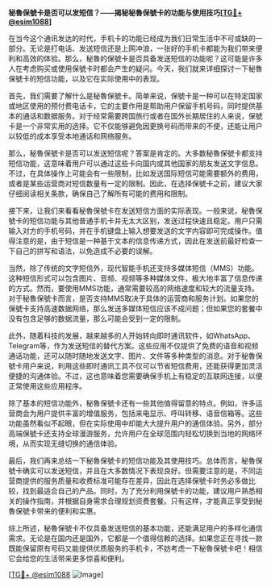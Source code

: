 **秘魯保號卡是否可以发短信？——揭秘秘魯保號卡的功能与使用技巧[[TG💪+ @esim1088](https://t.me/s/esim1088)]**

在当今这个通讯发达的时代，手机卡的功能已经成为我们日常生活中不可或缺的一部分。无论是打电话、发送短信还是上网冲浪，一张好的手机卡都能为我们带来便利和高效的体验。那么，秘魯的保號卡是否具备发送短信的功能呢？这可能是许多人在考虑购买或使用保號卡时都会产生的疑问。今天，我们就来详细探讨一下秘魯保號卡的短信功能，以及它在实际使用中的表现。

首先，我们需要了解什么是秘魯保號卡。简单来说，保號卡是一种可以在特定国家或地区使用的预付费电话卡，它的主要作用是帮助用户保留手机号码，同时提供基本的通话和数据服务。对于经常需要跨国旅行或者在国外长期居住的人来说，保號卡是一个非常实用的选择。它不仅能够避免因更换号码而带来的不便，还能让用户以较低的成本享受本地通话和网络服务。

那么，秘魯保號卡是否可以发送短信呢？答案是肯定的。大多数秘魯保號卡都支持短信功能，这意味着用户可以通过这些卡向国内或其他国家的朋友发送文字信息。不过，在具体操作上可能会有一些限制，比如发送国际短信可能需要额外的费用，或者是某些运营商对短信数量有一定的限制。因此，在选择保號卡之前，建议大家仔细阅读相关条款，确保自己了解所有可能的费用和限制。

接下来，让我们来看看秘魯保號卡在发送短信方面的实际表现。一般来说，秘魯保號卡的短信功能与其他普通手机卡并无太大区别，发送过程快速且稳定。用户只需输入对方的手机号码，并在手机键盘上输入想要发送的文字内容即可完成操作。值得注意的是，由于短信是一种基于文本的信息传递方式，因此在发送前最好检查一下自己的拼写和语法，以免造成不必要的误解。

当然，除了传统的文字短信外，现代智能手机还支持多媒体短信（MMS）功能。这种短信形式可以包含图片、音频、视频等多种媒体文件，极大地丰富了信息传递的方式。然而，要使用MMS功能，通常需要较高的网络速度和较大的流量支持。对于秘魯保號卡而言，是否支持MMS取决于具体的运营商和服务计划。如果您的保號卡支持高速数据网络，那么发送多媒体短信应该不成问题；但如果您的套餐中没有包含足够的数据流量，那么可能会受到一定的限制。

此外，随着科技的发展，越来越多的人开始转向即时通讯软件，如WhatsApp、Telegram等，作为发送短信的替代方案。这些应用不仅提供了免费的语音和视频通话功能，还可以随时随地发送文字、图片、文件等多种类型的消息。对于秘魯保號卡用户来说，利用这些即时通讯工具不仅可以节省短信费用，还能获得更加灵活便捷的沟通体验。不过，这也意味着您需要确保手机上有稳定的互联网连接，以便正常使用这些应用程序。

除了基本的短信功能外，秘魯保號卡还有一些其他值得留意的特点。例如，许多运营商会为用户提供丰富的增值服务，包括来电显示、呼叫转移、语音信箱等。这些功能虽然看似不起眼，但在实际使用中却能大大提升用户的通信体验。另外，部分高端保號卡还支持全球漫游服务，允许用户在全球范围内轻松切换到当地的网络环境，从而实现无缝切换的通信体验。

最后，我们再来总结一下秘魯保號卡的短信功能及其使用技巧。总体而言，秘魯保號卡确实可以发送短信，并且在大多数情况下表现良好。但需要注意的是，不同运营商提供的服务质量和收费标准可能存在差异，因此在选择保號卡时务必多做比较，找到最适合自己的产品。同时，为了充分利用保號卡的功能，建议用户熟悉相关的操作指南，并根据自身需求合理规划资费套餐。只有这样，才能真正享受到秘魯保號卡带来的便利和实惠。

综上所述，秘魯保號卡不仅具备发送短信的基本功能，还能满足用户的多样化通信需求。无论是在国内还是国外，它都是一个值得信赖的选择。如果您正在寻找一款既能保留原有号码又能提供优质服务的手机卡，不妨考虑一下秘魯保號卡吧！相信它会给您的生活带来更多惊喜和便利。

[[TG💪+ @esim1088](https://t.me/s/esim1088) ![Image](https://i.postimg.cc/4NQfJmqS/Snipaste-2025-05-13-00-14-12.png)]